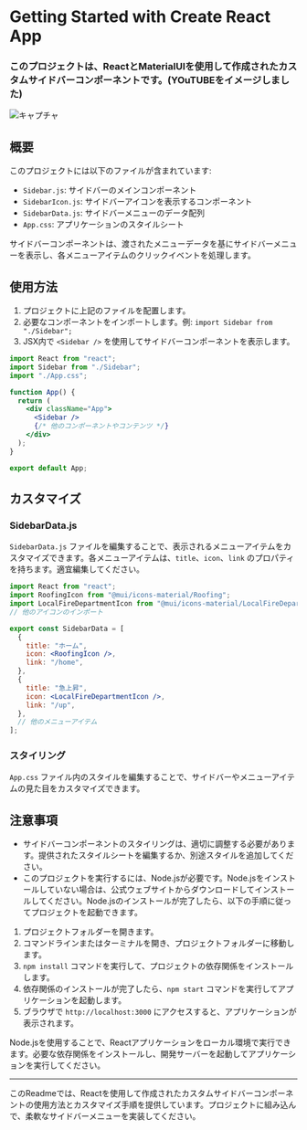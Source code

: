 # Getting Started with Create React App


### このプロジェクトは、ReactとMaterialUIを使用して作成されたカスタムサイドバーコンポーネントです。(YOuTUBEをイメージしました)
![キャプチャ](https://github.com/Zakuro890/Sidebar-React/assets/102887065/c5f64454-e099-4cdc-b521-172d7501a77c)
## 概要

このプロジェクトには以下のファイルが含まれています:

- `Sidebar.js`: サイドバーのメインコンポーネント
- `SidebarIcon.js`: サイドバーアイコンを表示するコンポーネント
- `SidebarData.js`: サイドバーメニューのデータ配列
- `App.css`: アプリケーションのスタイルシート

サイドバーコンポーネントは、渡されたメニューデータを基にサイドバーメニューを表示し、各メニューアイテムのクリックイベントを処理します。

## 使用方法

1. プロジェクトに上記のファイルを配置します。
2. 必要なコンポーネントをインポートします。例: `import Sidebar from "./Sidebar";`
3. JSX内で `<Sidebar />` を使用してサイドバーコンポーネントを表示します。

```jsx
import React from "react";
import Sidebar from "./Sidebar";
import "./App.css";

function App() {
  return (
    <div className="App">
      <Sidebar />
      {/* 他のコンポーネントやコンテンツ */}
    </div>
  );
}

export default App;
```

## カスタマイズ

### SidebarData.js

`SidebarData.js` ファイルを編集することで、表示されるメニューアイテムをカスタマイズできます。各メニューアイテムは、`title`、`icon`、`link` のプロパティを持ちます。適宜編集してください。

```jsx
import React from "react";
import RoofingIcon from "@mui/icons-material/Roofing";
import LocalFireDepartmentIcon from "@mui/icons-material/LocalFireDepartment";
// 他のアイコンのインポート

export const SidebarData = [
  {
    title: "ホーム",
    icon: <RoofingIcon />,
    link: "/home",
  },
  {
    title: "急上昇",
    icon: <LocalFireDepartmentIcon />,
    link: "/up",
  },
  // 他のメニューアイテム
];
```

### スタイリング

`App.css` ファイル内のスタイルを編集することで、サイドバーやメニューアイテムの見た目をカスタマイズできます。

## 注意事項

- サイドバーコンポーネントのスタイリングは、適切に調整する必要があります。提供されたスタイルシートを編集するか、別途スタイルを追加してください。
- このプロジェクトを実行するには、Node.jsが必要です。Node.jsをインストールしていない場合は、公式ウェブサイトからダウンロードしてインストールしてください。Node.jsのインストールが完了したら、以下の手順に従ってプロジェクトを起動できます。

1. プロジェクトフォルダーを開きます。
2. コマンドラインまたはターミナルを開き、プロジェクトフォルダーに移動します。
3. `npm install` コマンドを実行して、プロジェクトの依存関係をインストールします。
4. 依存関係のインストールが完了したら、`npm start` コマンドを実行してアプリケーションを起動します。
5. ブラウザで `http://localhost:3000` にアクセスすると、アプリケーションが表示されます。

Node.jsを使用することで、Reactアプリケーションをローカル環境で実行できます。必要な依存関係をインストールし、開発サーバーを起動してアプリケーションを実行してください。


---
このReadmeでは、Reactを使用して作成されたカスタムサイドバーコンポーネントの使用方法とカスタマイズ手順を提供しています。プロジェクトに組み込んで、柔軟なサイドバーメニューを実装してください。
